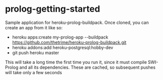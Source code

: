 prolog-getting-started
======================

Sample application for heroku-prolog-buildpack. Once cloned, you can create an app from it like so:

   * heroku apps:create my-prolog-app --buildpack https://github.com/thetrime/heroku-prolog-buildpack.git
   * heroku addons:add heroku-postgresql:hobby-dev
   * git push heroku master

This will take a long time the first time you run it, since it must compile SWI-Prolog and all its dependencies. These are cached, so subsequent pushes will take only a few seconds
